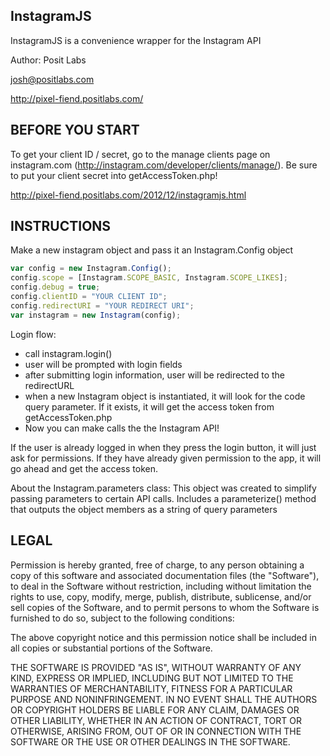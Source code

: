 InstagramJS
------------------------------------------------------------------------------------------------------------------------
InstagramJS is a convenience wrapper for the Instagram API

Author: Posit Labs

josh@positlabs.com

http://pixel-fiend.positlabs.com/


BEFORE YOU START
------------------------------------------------------------------------------------------------------------------------

To get your client ID / secret, go to the manage clients page on instagram.com (http://instagram.com/developer/clients/manage/). Be sure to put your client secret into getAccessToken.php!

http://pixel-fiend.positlabs.com/2012/12/instagramjs.html


INSTRUCTIONS
------------------------------------------------------------------------------------------------------------------------

Make a new instagram object and pass it an Instagram.Config object
```javascript
var config = new Instagram.Config();
config.scope = [Instagram.SCOPE_BASIC, Instagram.SCOPE_LIKES];
config.debug = true;
config.clientID = "YOUR CLIENT ID";
config.redirectURI = "YOUR REDIRECT URI";
var instagram = new Instagram(config);
```
Login flow:
- call instagram.login()
- user will be prompted with login fields
- after submitting login information, user will be redirected to the redirectURL
- when a new Instagram object is instantiated, it will look for the code query parameter. If it exists, it will get the access token from getAccessToken.php
- Now you can make calls the the Instagram API!

If the user is already logged in when they press the login button, it will just ask for permissions. If they have already given permission to the app, it will go ahead and get the access token.

About the Instagram.parameters class:
This object was created to simplify passing parameters to certain API calls. Includes a parameterize() method that outputs the object members as a string of query parameters


LEGAL
------------------------------------------------------------------------------------------------------------------------

Permission is hereby granted, free of charge, to any person obtaining a copy of this software and associated documentation files (the "Software"), to deal in the Software without restriction, including without limitation the rights to use, copy, modify, merge, publish, distribute, sublicense, and/or sell copies of the Software, and to permit persons to whom the Software is furnished to do so, subject to the following conditions:

The above copyright notice and this permission notice shall be included in all copies or substantial portions of the Software.

THE SOFTWARE IS PROVIDED "AS IS", WITHOUT WARRANTY OF ANY KIND, EXPRESS OR IMPLIED, INCLUDING BUT NOT LIMITED TO THE WARRANTIES OF MERCHANTABILITY, FITNESS FOR A PARTICULAR PURPOSE AND NONINFRINGEMENT. IN NO EVENT SHALL THE AUTHORS OR COPYRIGHT HOLDERS BE LIABLE FOR ANY CLAIM, DAMAGES OR OTHER LIABILITY, WHETHER IN AN ACTION OF CONTRACT, TORT OR OTHERWISE, ARISING FROM, OUT OF OR IN CONNECTION WITH THE SOFTWARE OR THE USE OR OTHER DEALINGS IN THE SOFTWARE.


